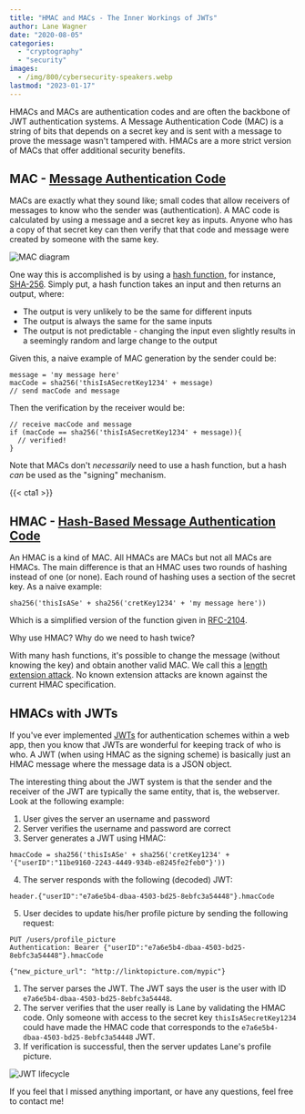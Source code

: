 ```yaml
---
title: "HMAC and MACs - The Inner Workings of JWTs"
author: Lane Wagner
date: "2020-08-05"
categories: 
  - "cryptography"
  - "security"
images:
  - /img/800/cybersecurity-speakers.webp
lastmod: "2023-01-17"
---
```


HMACs and MACs are authentication codes and are often the backbone of JWT authentication systems. A Message Authentication Code (MAC) is a string of bits that depends on a secret key and is sent with a message to prove the message wasn't tampered with. HMACs are a more strict version of MACs that offer additional security benefits.

## MAC - [Message Authentication Code](https://en.wikipedia.org/wiki/Message_authentication_code)

MACs are exactly what they sound like; small codes that allow receivers of messages to know who the sender was (authentication). A MAC code is calculated by using a message and a secret key as inputs. Anyone who has a copy of that secret key can then verify that that code and message were created by someone with the same key.

![MAC diagram](/img/800/Screen-Shot-2019-12-12-at-7.49.24-AM.png)

One way this is accomplished is by using a [hash function,](/cryptography/very-basic-intro-to-hash-functions-sha-256-md-5-etc/) for instance, [SHA-256](/cryptography/how-sha-2-works-step-by-step-sha-256/). Simply put, a hash function takes an input and then returns an output, where:

- The output is very unlikely to be the same for different inputs
- The output is always the same for the same inputs
- The output is not predictable - changing the input even slightly results in a seemingly random and large change to the output

Given this, a naive example of MAC generation by the sender could be:

```
message = 'my message here'
macCode = sha256('thisIsASecretKey1234' + message)
// send macCode and message
```

Then the verification by the receiver would be:

```
// receive macCode and message
if (macCode == sha256('thisIsASecretKey1234' + message)){
  // verified!
}
```

Note that MACs don't _necessarily_ need to use a hash function, but a hash _can_ be used as the "signing" mechanism.

{{< cta1 >}}

## HMAC - [Hash-Based Message Authentication Code](https://en.wikipedia.org/wiki/HMAC)

An HMAC is a kind of MAC. All HMACs are MACs but not all MACs are HMACs. The main difference is that an HMAC uses two rounds of hashing instead of one (or none). Each round of hashing uses a section of the secret key. As a naive example:

```
sha256('thisIsASe' + sha256('cretKey1234' + 'my message here'))
```

Which is a simplified version of the function given in [RFC-2104](https://tools.ietf.org/html/rfc2104).

Why use HMAC? Why do we need to hash twice?

With many hash functions, it's possible to change the message (without knowing the key) and obtain another valid MAC. We call this a [length extension attack](https://en.wikipedia.org/wiki/Length_extension_attack). No known extension attacks are known against the current HMAC specification.

## HMACs with JWTs

If you've ever implemented [JWTs](https://en.wikipedia.org/wiki/JSON_Web_Token) for authentication schemes within a web app, then you know that JWTs are wonderful for keeping track of who is who. A JWT (when using HMAC as the signing scheme) is basically just an HMAC message where the message data is a JSON object.

The interesting thing about the JWT system is that the sender and the receiver of the JWT are typically the same entity, that is, the webserver. Look at the following example:

1. User gives the server an username and password
2. Server verifies the username and password are correct
3. Server generates a JWT using HMAC:

```
hmacCode = sha256('thisIsASe' + sha256('cretKey1234' + '{"userID":"11be9160-2243-4449-934b-e8245fe2feb0"}'))
```

4. The server responds with the following (decoded) JWT:

```
header.{"userID":"e7a6e5b4-dbaa-4503-bd25-8ebfc3a54448"}.hmacCode
```

5. User decides to update his/her profile picture by sending the following request:

```
PUT /users/profile_picture
Authentication: Bearer {"userID":"e7a6e5b4-dbaa-4503-bd25-8ebfc3a54448"}.hmacCode

{"new_picture_url": "http://linktopicture.com/mypic"}
```

1. The server parses the JWT. The JWT says the user is the user with ID `e7a6e5b4-dbaa-4503-bd25-8ebfc3a54448`.
2. The server verifies that the user really is Lane by validating the HMAC code. Only someone with access to the secret key `thisIsASecretKey1234` could have made the HMAC code that corresponds to the `e7a6e5b4-dbaa-4503-bd25-8ebfc3a54448` JWT.
3. If verification is successful, then the server updates Lane's profile picture.

![JWT lifecycle](/img/800/hi42b4G.png.webp)

If you feel that I missed anything important, or have any questions, feel free to contact me!
